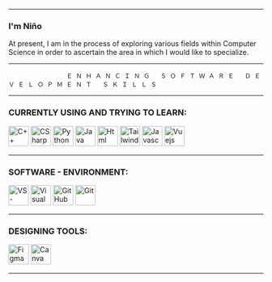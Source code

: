 
---
### I'm Niño


At present, I am in the process of exploring various fields within Computer Science in order to ascertain the area in which I would like to specialize.


---
                    Ｅ Ｎ Ｈ Ａ Ｎ Ｃ Ｉ Ｎ Ｇ   Ｓ Ｏ Ｆ Ｔ Ｗ Ａ Ｒ Ｅ   Ｄ Ｅ Ｖ Ｅ Ｌ Ｏ Ｐ Ｍ Ｅ Ｎ Ｔ   Ｓ Ｋ Ｉ Ｌ Ｌ Ｓ

---
### CURRENTLY USING AND TRYING TO LEARN:
 <div class="icons-pl">
<img src="https://cdn.jsdelivr.net/gh/devicons/devicon/icons/cplusplus/cplusplus-original.svg" height="40" title="C++"/>
<img src="https://cdn.jsdelivr.net/gh/devicons/devicon/icons/csharp/csharp-original.svg" height="40" title="CSharp"/>
<img src="https://cdn.jsdelivr.net/gh/devicons/devicon/icons/python/python-original.svg" height="40" title="Python"/>
<img src="https://cdn.jsdelivr.net/gh/devicons/devicon/icons/java/java-original.svg" height="40" title="Java"/>
<img src="https://cdn.jsdelivr.net/gh/devicons/devicon/icons/html5/html5-original.svg" height="40" title="Html"/>
<img src="https://cdn.jsdelivr.net/gh/devicons/devicon/icons/tailwindcss/tailwindcss-plain.svg" height="40" title="Tailwindcss"/>
<img src="https://cdn.jsdelivr.net/gh/devicons/devicon/icons/javascript/javascript-original.svg" height="40" title="Javascript"/>
<img src="https://cdn.jsdelivr.net/gh/devicons/devicon/icons/vuejs/vuejs-original.svg" height="40" title="Vuejs"/>



---
### SOFTWARE - ENVIRONMENT: 
<div class="icons-pl">
<img src="https://cdn.jsdelivr.net/gh/devicons/devicon/icons/vscode/vscode-original.svg" height="40" title="VS-Code"/>
<img src="https://cdn.jsdelivr.net/gh/devicons/devicon/icons/visualstudio/visualstudio-plain.svg" height="40" title="Visual Studio"/>
<img src="https://cdn.jsdelivr.net/gh/devicons/devicon/icons/github/github-original.svg" height="40" title="GitHub"/>
<img src="https://cdn.jsdelivr.net/gh/devicons/devicon/icons/git/git-original.svg" height="40" title="Git"/>


  
 ---
### DESIGNING TOOLS: 
<div class="icons-pl">
<img src="https://cdn.jsdelivr.net/gh/devicons/devicon/icons/figma/figma-original.svg" height="40" title="Figma"/>
<img src="https://cdn.jsdelivr.net/gh/devicons/devicon/icons/canva/canva-original.svg" height="40" title="Canva"/>

---
